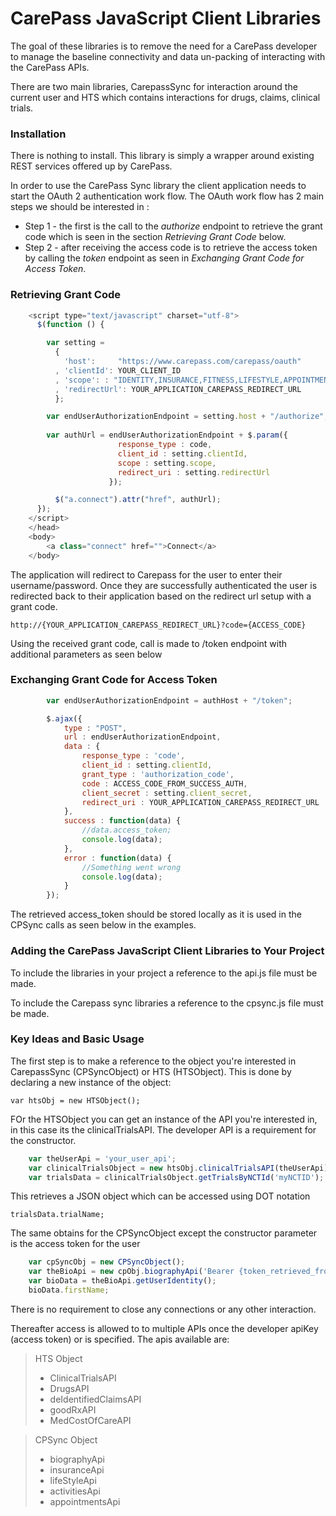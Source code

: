 CarePass JavaScript Client Libraries
====================================

The goal of these libraries is to remove the need for a CarePass developer to manage the baseline connectivity and data un-packing of interacting with the CarePass APIs.

There are two main libraries, CarepassSync for interaction around the current user and HTS which contains interactions for drugs, claims, clinical trials.

### Installation

There is nothing to install. This library is simply a wrapper around existing REST services offered up by CarePass.

In order to use the CarePass Sync library the client application needs to start the OAuth 2 authentication work flow. The OAuth work flow has 2 main steps
we should be interested in :
- Step 1 - the first is the call to the *authorize* endpoint to retrieve the grant code which is seen in the section *Retrieving Grant Code* below. 
- Step 2 - after receiving the access code is to retrieve the access token by calling the *token* endpoint as seen in *Exchanging Grant Code for Access Token*.

### Retrieving Grant Code

```javascript
    <script type="text/javascript" charset="utf-8">
      $(function () {

        var setting =
          {
            'host':     "https://www.carepass.com/carepass/oauth"
          , 'clientId': YOUR_CLIENT_ID
          , 'scope': : "IDENTITY,INSURANCE,FITNESS,LIFESTYLE,APPOINTMENT"
          , 'redirectUrl': YOUR_APPLICATION_CAREPASS_REDIRECT_URL
          };

        var endUserAuthorizationEndpoint = setting.host + "/authorize";
        
        var authUrl = endUserAuthorizationEndpoint + $.param({		
                      	response_type : code,
                      	client_id : setting.clientId, 
                      	scope : setting.scope,
                      	redirect_uri : setting.redirectUrl
                      });

          $("a.connect").attr("href", authUrl);
      });
    </script>
    </head>
    <body> 
    	<a class="connect" href="">Connect</a> 
  	</body>
```
  	
The application will redirect to Carepass for the user to enter their username/password. Once they are successfully 
authenticated the user is redirected back to their application based on the redirect url setup with a grant code.
  	  	  	
`http://{YOUR_APPLICATION_CAREPASS_REDIRECT_URL}?code={ACCESS_CODE}`
	
Using the received grant code, call is made to /token endpoint with additional parameters as seen below

### Exchanging Grant Code for Access Token

```javascript	
        var endUserAuthorizationEndpoint = authHost + "/token";

        $.ajax({
			type : "POST",
			url : endUserAuthorizationEndpoint,
			data : {
				response_type : 'code',
				client_id : setting.clientId,
            	grant_type : 'authorization_code', 
            	code : ACCESS_CODE_FROM_SUCCESS_AUTH,
            	client_secret : setting.client_secret,
            	redirect_uri : YOUR_APPLICATION_CAREPASS_REDIRECT_URL
            },
			success : function(data) {
				//data.access_token;
				console.log(data);
			},
			error : function(data) {
				//Something went wrong
				console.log(data);
			}
		});  
```
	
The retrieved access_token should be stored locally as it is used in the CPSync calls as seen below in the examples.
	
### Adding the CarePass JavaScript Client Libraries to Your Project

To include the libraries in your project a reference to the api.js file must be made.

> <script type="text/javascript" src = "api.js"></script>

To include the Carepass sync libraries a reference to the cpsync.js file must be made.

> <script type="text/javascript" src = "cpsync.js"></script>

### Key Ideas and Basic Usage

The first step is to make a reference to the object you're interested in CarepassSync (CPSyncObject) or HTS (HTSObject). This is done by declaring a new instance of the object:
 
	var htsObj = new HTSObject();
	
FOr the HTSObject you can get an instance of the API you're interested in, in this case its the clinicalTrialsAPI. The developer API is a requirement for the constructor.

```javascript
	var theUserApi = 'your_user_api';
	var clinicalTrialsObject = new htsObj.clinicalTrialsAPI(theUserApi);
	var trialsData = clinicalTrialsObject.getTrialsByNCTId('myNCTID');
```
	
This retrieves a JSON object which can be accessed using DOT notation

	trialsData.trialName;
	
The same obtains for the CPSyncObject except the constructor parameter is the access token for the user

```javascript
	var cpSyncObj = new CPSyncObject();
	var theBioApi = new cpObj.biographyApi('Bearer {token_retrieved_from carepass}');
	var bioData = theBioApi.getUserIdentity();	
	bioData.firstName; 
```
	
There is no requirement to close any connections or any other interaction.

Thereafter access is allowed to to multiple APIs once the developer apiKey (access token) or is specified. The apis available are:

>HTS Object
>	* ClinicalTrialsAPI
>	* DrugsAPI
>	* deIdentifiedClaimsAPI
>	* goodRxAPI
>	* MedCostOfCareAPI

>CPSync Object
>	* biographyApi
>	* insuranceApi
>	* lifeStyleApi
>	* activitiesApi
>   * appointmentsApi
